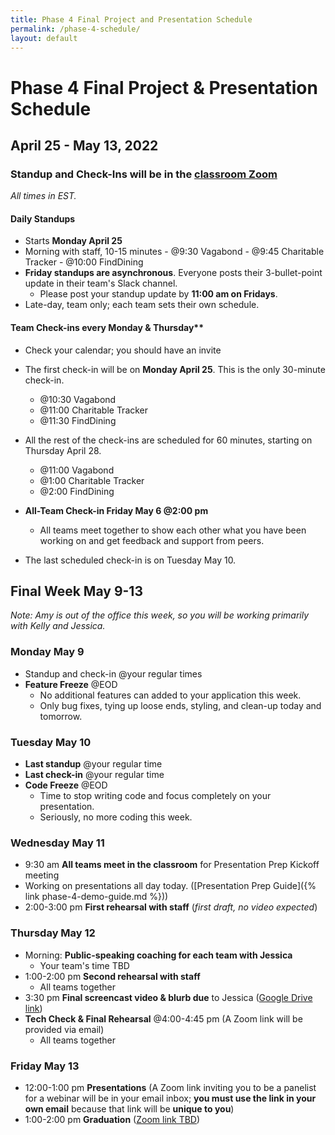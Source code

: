```yaml
---
title: Phase 4 Final Project and Presentation Schedule
permalink: /phase-4-schedule/
layout: default
---
```


# Phase 4 Final Project & Presentation Schedule

## April 25 - May 13, 2022

### Standup and Check-Ins will be in the [classroom Zoom](https://us02web.zoom.us/j/88017099254?pwd=S0dXVDlNaE1wWU1uTE5mVFFDa0xoZz09)

*All times in EST.*

#### Daily Standups

- Starts **Monday April 25**
- Morning with staff, 10-15 minutes
      - @9:30 Vagabond
      - @9:45 Charitable Tracker
      - @10:00 FindDining
- **Friday standups are asynchronous**. Everyone posts their 3-bullet-point update in their team's Slack channel.
    - Please post your standup update by **11:00 am on Fridays**.
- Late-day, team only; each team sets their own schedule.

#### Team Check-ins every Monday & Thursday**

- Check your calendar; you should have an invite
- The first check-in will be on **Monday April 25**. This is the only 30-minute check-in.
    - @10:30 Vagabond
    - @11:00 Charitable Tracker
    - @11:30 FindDining

- All the rest of the check-ins are scheduled for 60 minutes, starting on Thursday April 28.
    - @11:00 Vagabond
    - @1:00 Charitable Tracker
    - @2:00 FindDining
- **All-Team Check-in Friday May 6 @2:00 pm**
    - All teams meet together to show each other what you have been working on and get feedback and support from peers.
- The last scheduled check-in is on Tuesday May 10.

## Final Week May 9-13

*Note: Amy is out of the office this week, so you will be working primarily with Kelly and Jessica.*

### Monday May 9

- Standup and check-in @your regular times
- **Feature Freeze** @EOD
    - No additional features can added to your application this week.
    - Only bug fixes, tying up loose ends, styling, and clean-up today and tomorrow.

### Tuesday May 10

- **Last standup** @your regular time
- **Last check-in** @your regular time
- **Code Freeze** @EOD
    - Time to stop writing code and focus completely on your presentation.
    - Seriously, no more coding this week.

### Wednesday May 11

- 9:30 am **All teams meet in the classroom** for Presentation Prep Kickoff meeting
- Working on presentations all day today. ([Presentation Prep Guide]({% link phase-4-demo-guide.md %}))
- 2:00-3:00 pm **First rehearsal with staff** (*first draft, no video expected*)

### Thursday May 12

- Morning: **Public-speaking coaching for each team with Jessica**
    - Your team's time TBD
- 1:00-2:00 pm **Second rehearsal with staff**
    - All teams together
- 3:30 pm **Final screencast video & blurb due** to Jessica  ([Google Drive link](https://drive.google.com/drive/folders/1YVwm2f6juqblb6Qg24pQxbGO5vDboUw1?usp=sharing))
- **Tech Check & Final Rehearsal** @4:00-4:45 pm (A Zoom link will be provided via email)
    - All teams together

### Friday May 13

- 12:00-1:00 pm **Presentations** (A Zoom link inviting you to be a panelist for a webinar will be in your email inbox; **you must use the link in your own email** because that link will be **unique to you**)
- 1:00-2:00 pm **Graduation**  ([Zoom link TBD]())
